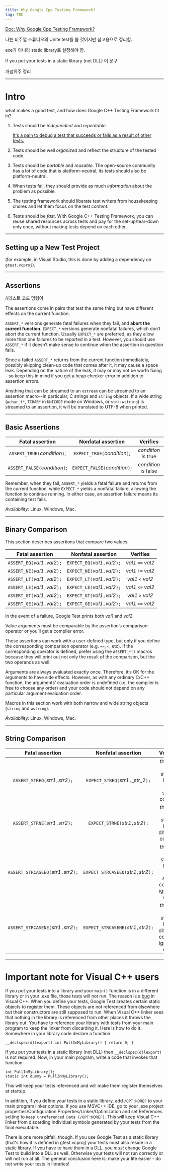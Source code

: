 ```yaml
---
title: Why Google Cpp Testing Framework?
tag: TDD
---
```




[Doc: Why Google Cpp Testing Framework?](https://chromium.googlesource.com/external/github.com/google/googletest/+/refs/tags/release-1.8.0/googletest/docs/Primer.md#basic-assertions)

나는 비주얼 스튜디오의 Unite test를 쓸 것이지만 참고용으로 정리함.

exe가 아니라 static library로 설정해야 함.

If you put your tests in a static library (not DLL) 이 문구

개념위주 정리

---

# Intro

 what makes a good test, and how does Google C++ Testing Framework fit in? 

1. Tests should be *independent* and *repeatable*. 

   <u>It's a pain to debug a test that succeeds or fails as a result of other tests.</u> 

2. Tests should be well *organized* and reflect the structure of the tested code. 

3. Tests should be *portable* and *reusable*. The open-source community has a lot of code that is platform-neutral, its tests should also be platform-neutral. 

4. When tests fail, they should provide as much *information* about the problem as possible. 

5. The testing framework should liberate test writers from housekeeping chores and let them focus on the test *content*. 

6. Tests should be *fast*. With Google C++ Testing Framework, you can reuse shared resources across tests and pay for the set-up/tear-down only once, without making tests depend on each other.

---

## Setting up a New Test Project

 (for example, in Visual Studio, this is done by adding a dependency on `gtest.vcproj`).

---

## Assertions

//테스트 코드 명령어 

The assertions come in pairs that test the same thing but have different effects on the current function. 

`ASSERT_*` versions generate fatal failures when they fail, and **abort the current function**. `EXPECT_*` versions generate nonfatal failures, which don‘t abort the current function. Usually `EXPECT_*` are preferred, as they allow more than one failures to be reported in a test. However, you should use `ASSERT_*` if it doesn’t make sense to continue when the assertion in question fails.

Since a failed `ASSERT_*` returns from the current function immediately, possibly skipping clean-up code that comes after it, it may cause a space leak. Depending on the nature of the leak, it may or may not be worth fixing - so keep this in mind if you get a heap checker error in addition to assertion errors.

Anything that can be streamed to an `ostream` can be streamed to an assertion macro--in particular, C strings and `string` objects. If a wide string (`wchar_t*`, `TCHAR*` in `UNICODE` mode on Windows, or `std::wstring`) is streamed to an assertion, it will be translated to UTF-8 when printed.

---

## Basic Assertions

|      **Fatal assertion**       |     **Nonfatal assertion**     |     **Verifies**     |
| :----------------------------: | :----------------------------: | :------------------: |
| `ASSERT_TRUE(`*condition*`)`;  | `EXPECT_TRUE(`*condition*`)`;  | *condition* is true  |
| `ASSERT_FALSE(`*condition*`)`; | `EXPECT_FALSE(`*condition*`)`; | *condition* is false |

Remember, when they fail, `ASSERT_*` yields a fatal failure and returns from the current function, while `EXPECT_*` yields a nonfatal failure, allowing the function to continue running. In either case, an assertion failure means its containing test fails.

*Availability*: Linux, Windows, Mac.

---

## Binary Comparison

This section describes assertions that compare two values.

|       **Fatal assertion**       |     **Nonfatal assertion**      |    **Verifies**    |
| :-----------------------------: | :-----------------------------: | :----------------: |
| `ASSERT_EQ(`*val1*`,`*val2*`);` | `EXPECT_EQ(`*val1*`,`*val2*`);` | *val1* `==` *val2* |
| `ASSERT_NE(`*val1*`,`*val2*`);` | `EXPECT_NE(`*val1*`,`*val2*`);` | *val1* `!=` *val2* |
| `ASSERT_LT(`*val1*`,`*val2*`);` | `EXPECT_LT(`*val1*`,`*val2*`);` | *val1* `<` *val2*  |
| `ASSERT_LE(`*val1*`,`*val2*`);` | `EXPECT_LE(`*val1*`,`*val2*`);` | *val1* `<=` *val2* |
| `ASSERT_GT(`*val1*`,`*val2*`);` | `EXPECT_GT(`*val1*`,`*val2*`);` | *val1* `>` *val2*  |
| `ASSERT_GE(`*val1*`,`*val2*`);` | `EXPECT_GE(`*val1*`,`*val2*`);` | *val1* `>=` *val2* |

In the event of a failure, Google Test prints both *val1* and *val2*.

Value arguments must be comparable by the assertion‘s comparison operator or you’ll get a compiler error. 

These assertions can work with a user-defined type, but only if you define the corresponding comparison operator (e.g. `==`, `<`, etc). If the corresponding operator is defined, prefer using the `ASSERT_*()` macros because they will print out not only the result of the comparison, but the two operands as well.

Arguments are always evaluated exactly once. Therefore, it‘s OK for the arguments to have side effects. However, as with any ordinary C/C++ function, the arguments’ evaluation order is undefined (i.e. the compiler is free to choose any order) and your code should not depend on any particular argument evaluation order.

Macros in this section work with both narrow and wide string objects (`string` and `wstring`).

*Availability*: Linux, Windows, Mac.

---

## String Comparison

|          **Fatal assertion**           |         **Nonfatal assertion**         |                      **Verifies**                       |
| :------------------------------------: | :------------------------------------: | :-----------------------------------------------------: |
|   `ASSERT_STREQ(`*str1*`,`*str2*`);`   |   `EXPECT_STREQ(`*str1*`,`_str_2`);`   |         the two C strings have the same content         |
|   `ASSERT_STRNE(`*str1*`,`*str2*`);`   |   `EXPECT_STRNE(`*str1*`,`*str2*`);`   |        the two C strings have different content         |
| `ASSERT_STRCASEEQ(`*str1*`,`*str2*`);` | `EXPECT_STRCASEEQ(`*str1*`,`*str2*`);` | the two C strings have the same content, ignoring case  |
| `ASSERT_STRCASENE(`*str1*`,`*str2*`);` | `EXPECT_STRCASENE(`*str1*`,`*str2*`);` | the two C strings have different content, ignoring case |

---

# Important note for Visual C++ users

If you put your tests into a library and your `main()` function is in a different library or in your .exe file, those tests will not run. The reason is a [bug](https://connect.microsoft.com/feedback/viewfeedback.aspx?FeedbackID=244410&siteid=210) in Visual C++. When you define your tests, Google Test creates certain static objects to register them. These objects are not referenced from elsewhere but their constructors are still supposed to run. When Visual C++ linker sees that nothing in the library is referenced from other places it throws the library out. You have to reference your library with tests from your main program to keep the linker from discarding it. Here is how to do it. Somewhere in your library code declare a function:

```
__declspec(dllexport) int PullInMyLibrary() { return 0; }
```

If you put your tests in a static library (not DLL) then `__declspec(dllexport)` is not required. Now, in your main program, write a code that invokes that function:

```
int PullInMyLibrary();
static int dummy = PullInMyLibrary();
```

This will keep your tests referenced and will make them register themselves at startup.

In addition, if you define your tests in a static library, add `/OPT:NOREF` to your main program linker options. If you use MSVC++ IDE, go to your .exe project properties/Configuration Properties/Linker/Optimization and set References setting to `Keep Unreferenced Data (/OPT:NOREF)`. This will keep Visual C++ linker from discarding individual symbols generated by your tests from the final executable.

There is one more pitfall, though. If you use Google Test as a static library (that's how it is defined in gtest.vcproj) your tests must also reside in a static library. If you have to have them in a DLL, you *must* change Google Test to build into a DLL as well. Otherwise your tests will not run correctly or will not run at all. The general conclusion here is: make your life easier - do not write your tests in libraries!